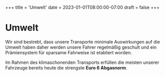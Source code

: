 +++
title = 'Umwelt'
date = 2023-01-01T08:00:00-07:00
draft = false
+++

# Umwelt

Wir sind bestrebt, dass unsere Transporte minimale Auswirkungen auf die Umwelt haben daher werden unsere Fahrer regelmäßig geschult und ein Prämiensystem für sparsame Fahrweise ist etabliert worden.

Im Rahmen des klimaschonenden Transports erfüllen die meisten unserer Fahrzeuge bereits heute die strengste **Euro 6 Abgasnorm**.

